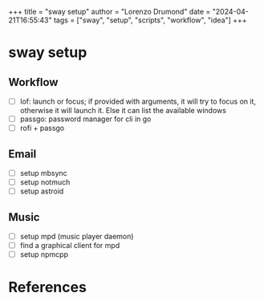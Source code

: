 +++
title = "sway setup"
author = "Lorenzo Drumond"
date = "2024-04-21T16:55:43"
tags = ["sway",  "setup",  "scripts",  "workflow",  "idea"]
+++


# sway setup

## Workflow

- [ ] lof: launch or focus; if provided with arguments, it will try to focus on it, otherwise it will launch it. Else it can list the available windows
- [ ] passgo: password manager for cli in go
- [ ] rofi + passgo

## Email

- [ ] setup mbsync
- [ ] setup notmuch
- [ ] setup astroid

## Music

- [ ] setup mpd (music player daemon)
- [ ] find a graphical client for mpd
- [ ] setup npmcpp

# References
